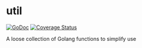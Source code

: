 # util

[![GoDoc](https://godoc.org/github.com/pitabwire/util?status.svg)](https://godoc.org/github.com/pitabwire/util)
[![Coverage Status](https://coveralls.io/repos/github/pitabwire/util/badge.svg)](https://coveralls.io/github/pitabwire/util)

A loose collection of Golang functions to simplify use
